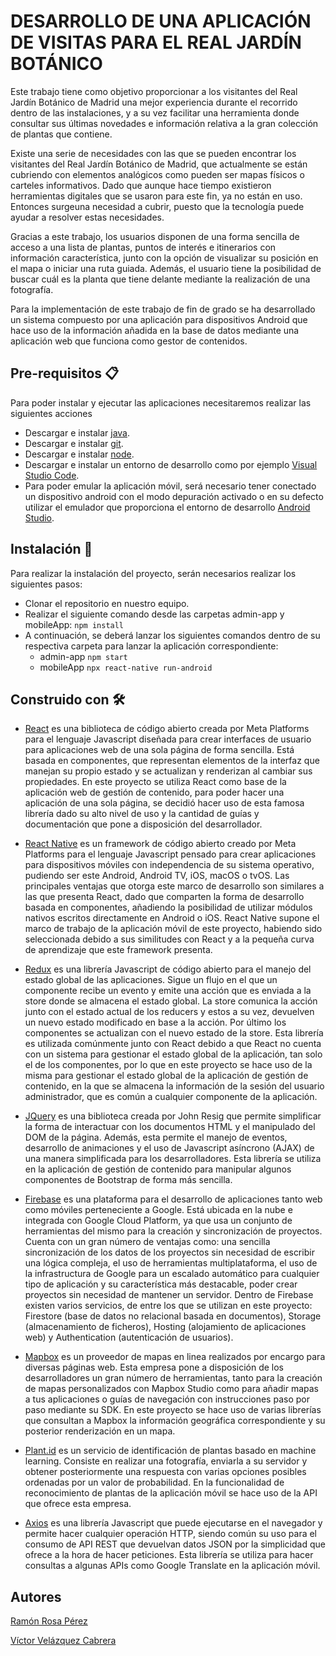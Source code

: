# DESARROLLO DE UNA APLICACIÓN DE VISITAS PARA EL REAL JARDÍN BOTÁNICO

Este trabajo tiene como objetivo proporcionar a los visitantes del Real Jardín Botánico de Madrid una mejor experiencia durante el recorrido dentro de las instalaciones, y a su vez facilitar una herramienta donde consultar sus últimas novedades e información relativa a la gran colección de plantas que contiene.

Existe una serie de necesidades con las que se pueden encontrar los visitantes del Real Jardín Botánico de Madrid, que actualmente se están cubriendo con elementos analógicos como pueden ser mapas físicos o carteles informativos. Dado que aunque hace tiempo existieron herramientas digitales que se usaron para este fin, ya no están en uso. Entonces surgeuna necesidad a cubrir, puesto que la tecnología puede ayudar a resolver estas necesidades.

Gracias a este trabajo, los usuarios disponen de una forma sencilla de acceso a una lista de plantas, puntos de interés e itinerarios con información característica, junto con la opción de visualizar su posición en el mapa o iniciar una ruta guiada. Además, el usuario tiene la posibilidad de buscar cuál es la planta que tiene delante mediante la realización de una fotografía.

Para la implementación de este trabajo de fin de grado se ha desarrollado un sistema compuesto por una aplicación para dispositivos Android que hace uso de la información añadida en la base de datos mediante una aplicación web que funciona como gestor de contenidos.


## Pre-requisitos 📋

Para poder instalar y ejecutar las aplicaciones necesitaremos realizar las siguientes acciones

* Descargar e instalar [java](https://www.oracle.com/es/java/technologies/javase/jdk11-archive-downloads.html). 
* Descargar e instalar [git](https://git-scm.com/). 
* Descargar e instalar [node](https://nodejs.org/es/download/).
* Descargar e instalar un entorno de desarrollo como por ejemplo [Visual Studio Code](https://code.visualstudio.com/download).
* Para poder emular la aplicación móvil, será necesario tener conectado un dispositivo android con el modo depuración activado o en su defecto utilizar el emulador que proporciona el entorno de desarrollo [Android Studio](https://nodejs.org/es/download/).


## Instalación 🔧

Para realizar la instalación del proyecto, serán necesarios realizar los siguientes pasos:

* Clonar el repositorio en nuestro equipo.
* Realizar el siguiente comando desde las carpetas admin-app y mobileApp: ``` npm install ```
* A continuación, se deberá lanzar los siguientes comandos dentro de su respectiva carpeta para lanzar la aplicación correspondiente:
  *  admin-app ``` npm start ```
  *  mobileApp ``` npx react-native run-android ```


## Construido con 🛠️

* [React](https://es.reactjs.org/) es una biblioteca de código abierto creada por Meta Platforms para el lenguaje Javascript diseñada para crear interfaces de usuario para aplicaciones web de una sola página de forma sencilla. Está basada en componentes, que representan elementos de la interfaz que manejan su propio estado y se actualizan y renderizan al cambiar sus propiedades.
En este proyecto se utiliza React como base de la aplicación web de gestión de contenido, para poder hacer una aplicación de una sola página, se decidió hacer uso de esta famosa librería dado su alto nivel de uso y la cantidad de guías y documentación que pone a disposición del desarrollador.

* [React Native](https://reactnative.dev/) es un framework de código abierto creado por Meta Platforms para el lenguaje Javascript pensado para crear aplicaciones para dispositivos móviles con independencia de su sistema operativo, pudiendo ser este Android, Android TV, iOS, macOS o tvOS. Las principales ventajas que otorga este marco de desarrollo son similares a las que presenta React, dado que comparten la forma de desarrollo basada en componentes, añadiendo la posibilidad de utilizar módulos nativos escritos directamente en Android o iOS. React Native supone el marco de trabajo de la aplicación móvil de este proyecto, habiendo sido seleccionada debido a sus similitudes con React y a la pequeña curva de aprendizaje que este framework presenta.

* [Redux](https://es.redux.js.org/) es una librería Javascript de código abierto para el manejo del estado global de las aplicaciones. Sigue un flujo en el que un componente recibe un evento y emite una acción que es enviada a la store donde se almacena el estado global. La store comunica la acción junto con el estado actual de los reducers y estos a su vez, devuelven un nuevo estado modificado en base a la acción. Por último los componentes se actualizan con el nuevo estado de la store. Esta librería es utilizada comúnmente junto con React debido a que React no cuenta con un sistema para gestionar el estado global de la aplicación, tan solo el de los componentes, por lo que en este proyecto se hace uso de la misma para gestionar el estado global de la aplicación de gestión de contenido, en la que se almacena la información de la sesión del usuario administrador, que es común a cualquier componente de la aplicación.


* [JQuery](https://es.wikipedia.org/wiki/HTML5) es una biblioteca creada por John Resig que permite simplificar la forma de interactuar con los documentos HTML y el manipulado del DOM de la página. Además, esta permite el manejo de eventos, desarrollo de animaciones y el uso de Javascript asíncrono (AJAX) de una manera simplificada para los desarrolladores. Esta librería se utiliza en la aplicación de gestión de contenido para manipular algunos componentes de Bootstrap de forma más sencilla.

* [Firebase](https://firebase.google.com/) es una plataforma para el desarrollo de aplicaciones tanto web como móviles perteneciente a Google. Está ubicada en la nube e integrada con Google Cloud Platform, ya que usa un conjunto de herramientas del mismo para la creación y sincronización de proyectos. Cuenta con un gran número de ventajas como: una sencilla sincronización de los datos de los proyectos sin necesidad de escribir una lógica compleja, el uso de herramientas multiplataforma, el uso de la infrastructura de Google para un escalado automático para cualquier tipo de aplicación y su característica más destacable, poder crear proyectos sin necesidad de mantener un servidor. Dentro de Firebase existen varios servicios, de entre los que se utilizan en este proyecto: Firestore (base de datos no relacional basada en documentos), Storage (almacenamiento de ficheros), Hosting (alojamiento de aplicaciones web) y Authentication (autenticación de usuarios).

* [Mapbox](https://www.mapbox.com/) es un proveedor de mapas en linea realizados por encargo para diversas páginas web. Esta empresa pone a disposición de los desarrolladores un gran número de herramientas, tanto para la creación de mapas personalizados con Mapbox Studio como para añadir mapas a tus aplicaciones o guías de navegación con instrucciones paso por paso mediante su SDK. En este proyecto se hace uso de varias librerías que consultan a Mapbox la información geográfica correspondiente y su posterior renderización en un mapa.

* [Plant.id](https://plant.id/) es un servicio de identificación de plantas basado en machine learning. Consiste en realizar una fotografía, enviarla a su servidor y obtener posteriormente una respuesta con varias opciones posibles ordenadas por un valor de probabilidad. En la funcionalidad de reconocimiento de plantas de la aplicación móvil se hace uso de la API que ofrece esta empresa.

* [Axios](https://axios-http.com/docs/intro) es una librería Javascript que puede ejecutarse en el navegador y permite hacer cualquier operación HTTP, siendo común su uso para el consumo de API REST que devuelvan datos JSON por la simplicidad que ofrece a la hora de hacer peticiones. Esta librería se utiliza para hacer consultas a algunas APIs como Google Translate en la aplicación móvil.

## Autores
[Ramón Rosa Pérez](https://github.com/Ramxnchv)

[Víctor Velázquez Cabrera](https://github.com/vicvelaz)
